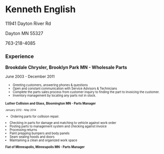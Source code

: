 <html>

<h1>Kenneth English</h1>
<p>11941 Dayton River Rd</p>
<p>Dayton MN 55327</p>
<p>763-218-4085</p>

<body>
<h3>Experience</h3>

<p><b>Brookdale Chrysler, Brooklyn Park MN - Wholesale Parts</b><p>
<small>June 2003 - December 2011<small>
<ul>
  <li>Greeting customers, answering phones & questions</li>
  <li>Open and constant communication with Service Advisors & Technicians</li>
  <li>Complete the parts sales process from customer inquiry to finding the part to invoicing the customer.</li>
  <li>Inventory management by locating any parts not in stock.</li>
</ul>
<p><b>Luther Collision and Glass,  Bloomington MN - Parts Manager</b><p>
<small>January 2012 - May 2014</small>
<ul>
  <li>Ordering parts for collision repair.</ul>
  <li>Checking in parts for damage and matching to vehicle against work order</li>
  <li>Posting parts to management system and checking against invoice</li>
  <li>Processing returns</li>
  <li>Paint prepping bumpers and body panels</li>
  <li>Seam sealing hoods and doors</li>
  <li>Maintaining a clean and organized work space</li>
</ul>
<p><b>Fiat of Minneapolis, Minneapolis MN - Parts Manager<p>




</body>
</html>
